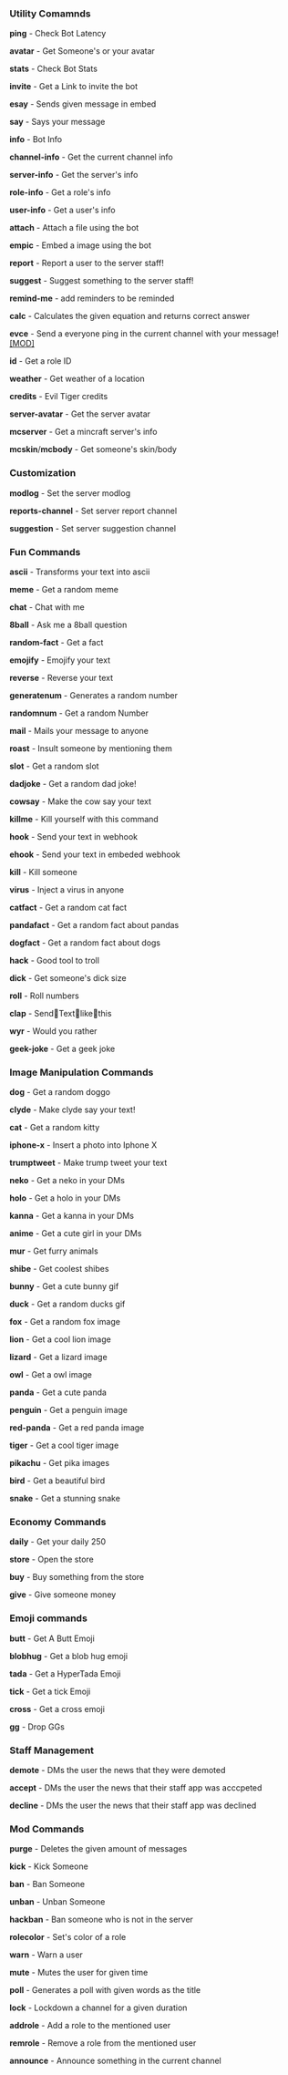 ### Utility Comamnds
**ping** - Check Bot Latency 

**avatar** - Get Someone's or your avatar 

**stats** - Check Bot Stats 

**invite** - Get a Link to invite the bot 

**esay** - Sends given message in embed 

**say** - Says your message 

**info** - Bot Info 

**channel-info** - Get the current channel info 

**server-info** - Get the server's info  

**role-info** - Get a role's info 

**user-info** - Get a user's info 

**attach** - Attach a file using the bot 

**empic** - Embed a image using the bot 

**report** - Report a user to the server staff! 

**suggest** - Suggest something to the server staff! 

**remind-me** - add reminders to be reminded 

**calc** - Calculates the given equation and returns correct answer 

**evce** - Send a everyone ping in the current channel with your message! [[MOD]](#mod-commands) 

**id** - Get a role ID 
 
**weather** - Get weather of a location 

**credits** - Evil Tiger credits 

**server-avatar** - Get the server avatar 

**mcserver** - Get a mincraft server's info 

**mcskin**/**mcbody** - Get someone's skin/body

### Customization
**modlog** - Set the server modlog 

**reports-channel** - Set server report channel 

**suggestion** - Set server suggestion channel

### Fun Commands
**ascii** - Transforms your text into ascii 

**meme** - Get a random meme 

**chat** - Chat with me 

**8ball** - Ask me a 8ball question 

**random-fact** - Get a fact 

**emojify** - Emojify your text 

**reverse** - Reverse your text 

**generatenum** - Generates a random number  

**randomnum** - Get a random Number 

**mail** - Mails your message to anyone 

**roast** - Insult someone by mentioning them 

**slot** - Get a random slot  

**dadjoke** - Get a random dad joke! 

**cowsay** - Make the cow say your text 

**killme** - Kill yourself with this command 

**hook** - Send your text in webhook 

**ehook** - Send your text in embeded webhook 

**kill** - Kill someone 

**virus** - Inject a virus in anyone 

**catfact** - Get a random cat fact 

**pandafact** - Get a random fact about pandas 

**dogfact** - Get a random fact about dogs 

**hack** - Good tool to troll 

**dick** - Get someone's dick size 

**roll** - Roll numbers 

**clap** - Send:clap:Text:clap:like:clap:this  

**wyr** - Would you rather 

**geek-joke** - Get a geek joke

### Image Manipulation Commands
**dog** - Get a random doggo 

**clyde** - Make clyde say your text! 

**cat** - Get a random kitty 

**iphone-x** - Insert a photo into Iphone X  

**trumptweet** - Make trump tweet your text 

**neko** - Get a neko in your DMs 

**holo** - Get a holo in your DMs 

**kanna** - Get a kanna in your DMs  

**anime** - Get a cute girl in your DMs 

**mur** - Get furry animals 

**shibe** - Get coolest shibes 

**bunny** - Get a cute bunny gif 

**duck** - Get a random ducks gif 

**fox** - Get a random fox image 

**lion** - Get a cool lion image 

**lizard** - Get a lizard image 

**owl** - Get a owl image 

**panda** - Get a cute panda 

**penguin** - Get a penguin image 

**red-panda** - Get a red panda image 

**tiger** - Get a cool tiger image 

**pikachu** - Get pika images 

**bird** - Get a beautiful bird 

**snake** - Get a stunning snake

### Economy Commands
**daily** - Get your daily 250 

**store** - Open the store 

**buy** - Buy something from the store 

**give** - Give someone money

### Emoji commands
**butt** - Get A Butt Emoji 

**blobhug** - Get a blob hug emoji  

**tada** - Get a HyperTada Emoji 

**tick** - Get a tick Emoji  

**cross** - Get a cross emoji 

**gg** - Drop GGs

### Staff Management
**demote** - DMs the user the news that they were demoted 

**accept** - DMs the user the news that their staff app was acccpeted 

**decline** - DMs the user the news that their staff app was declined

### Mod Commands
**purge** - Deletes the given amount of messages  

**kick** - Kick Someone 

**ban** - Ban Someone  

**unban** - Unban Someone 

**hackban** - Ban someone who is not in the server 

**rolecolor** - Set's color of a role 
 
**warn** - Warn a user 

**mute** - Mutes the user for given time 

**poll** - Generates a poll with given words as the title 

**lock** - Lockdown a channel for a given duration 

**addrole** - Add a role to the mentioned user 

**remrole** - Remove a role from the mentioned user 

**announce** - Announce something in the current channel
